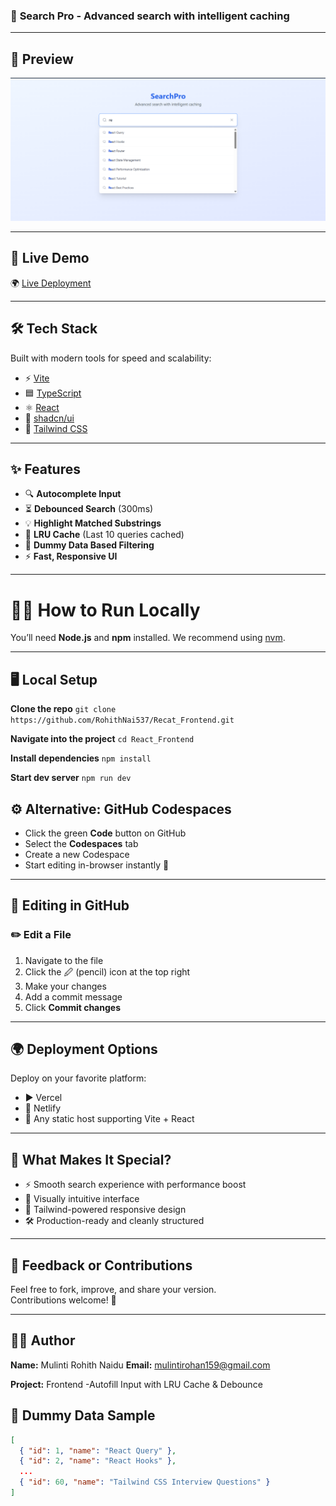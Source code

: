 ### 🚀 **Search Pro - Advanced search with intelligent caching**
---

## 📸 Preview

<p align="center">
  <img src="./public/react_dashboard.png" alt="React Dashboard Preview" width="800" />
</p>

---

## 🔗 Live Demo

🌍 [Live Deployment](https://recat-frontend-jz6jk6hml-mulinti-rohith-naidus-projects.vercel.app/)

---

## 🛠️ Tech Stack

Built with modern tools for speed and scalability:

- ⚡ [Vite](https://vitejs.dev/)
- 🟦 [TypeScript](https://www.typescriptlang.org/)
- ⚛️ [React](https://react.dev/)
- 🧩 [shadcn/ui](https://ui.shadcn.com/)
- 🎨 [Tailwind CSS](https://tailwindcss.com/)

---

## ✨ Features

- 🔍 **Autocomplete Input**
- ⏳ **Debounced Search** (300ms)
- 💡 **Highlight Matched Substrings**
- 🔁 **LRU Cache** (Last 10 queries cached)
- 🧪 **Dummy Data Based Filtering**
- ⚡ **Fast, Responsive UI**

---


# 🧑‍💻 How to Run Locally

You’ll need **Node.js** and **npm** installed. We recommend using [nvm](https://github.com/nvm-sh/nvm).

---

## 🖥️ Local Setup

**Clone the repo**
`git clone https://github.com/RohithNai537/Recat_Frontend.git`

**Navigate into the project**
`cd React_Frontend`

**Install dependencies**
  `npm install`

**Start dev server**
 `npm run dev`



## ⚙️ Alternative: GitHub Codespaces

- Click the green **Code** button on GitHub  
- Select the **Codespaces** tab  
- Create a new Codespace  
- Start editing in-browser instantly 🧠  

---

## 📂 Editing in GitHub

### ✏️ Edit a File

1. Navigate to the file  
2. Click the 🖉 (pencil) icon at the top right  
3. Make your changes  
4. Add a commit message  
5. Click **Commit changes**  

---

## 🌍 Deployment Options

Deploy on your favorite platform:

- ▶️ Vercel  
- 🔁 Netlify  
- 🧳 Any static host supporting Vite + React  

---

## 🤩 What Makes It Special?

- ⚡ Smooth search experience with performance boost  
- 🧠 Visually intuitive interface  
- 💨 Tailwind-powered responsive design  
- 🛠️ Production-ready and cleanly structured  

---

## 📩 Feedback or Contributions

Feel free to fork, improve, and share your version.  
Contributions welcome! 🙌  

---

## 👨‍🎓 Author

**Name:** Mulinti Rohith Naidu 
**Email:** mulintirohan159@gmail.com

**Project:** Frontend -Autofill Input with LRU Cache & Debounce  

## 💾 Dummy Data Sample

```json
[
  { "id": 1, "name": "React Query" },
  { "id": 2, "name": "React Hooks" },
  ...
  { "id": 60, "name": "Tailwind CSS Interview Questions" }
]


